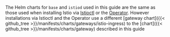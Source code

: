 ---
---
The Helm charts for `base` and `istiod` used
in this guide are the same as those used when
installing Istio via [Istioctl](/docs/setup/install/istioctl/) or the
[Operator](/docs/setup/install/operator/).
However installations via Istioctl and the Operator use a different [gateway chart]({{< github_tree >}}/manifests/charts/gateways/istio-ingress) to the [chart]({{< github_tree >}}/manifests/charts/gateway) described in this guide
